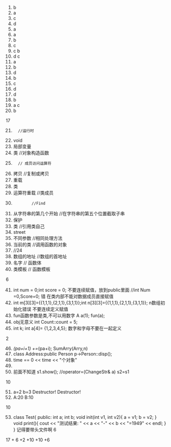 1. b
2. a 
3. c 
4. d
5. a 
6. a 
7. b
8. c 
9. c  b  
10. d c
11. a 
12. b 
13. d
14. b
15. c 
16. d
17. d 
18. b
19. a c
20. b 

17

21.       //运行时
22. void 
23. 局部变量 
24. 类    //对象构造函数
25.       // 成员访问运算符
26. 拷贝  //复制或拷贝
27. 重载 
28. 类 
29. 运算符重载   //类成员
30.             //Find
31. 从字符串的第几个开始  //在字符串的第五个位置截取子串 
32. 保护 
33. 类    //引用类自己
34. street 
35. 不同参数 //相同处理方法 
36. 当前的类 //调用函数的对象
37.    //24
38. 数组的地址  //数组的首地址 
39. 名字      // 函数体
40. 类模板    // 函数模板

6

41. int num = 0;int score = 0; 不要连续赋值，放到public里面
    //int Num =0,Score=0; 错 在类内部不能对数据成员直接赋值
42. int m[3][3]={{1,1,1},{2,1,1},{3,1,1}};int n[3][3]={{1,1,1},{2,1,1},{3,1,1}};
    n数组初始化错误 不要连续定义赋值
43. fun函数参数是类,不可以用数字
    A a(1); fun(a);
44. obj无意义
    int Count::count = 5;
45. int k; int a[4]= {1,2,3,4,5}; 数字和字母不要在一起定义

2

46. *(pa+i+1) +=*(pa+i);
    SumArry(Arry,n)
47. class Address:public Person
    p->Person::disp();
48. time == 0
    << time << "个对象" 
49.   
50.  前面不知道 s1.show();   //operator=(ChangeStr& a)   s2=s1

10

51.  a=2
     b=3
     Destructor!
     Destructor!
52.  A:20
     B:10

10

53.  class Test{
        public:
        int a;
        int b;
        void init(int v1, int v2){
            a = v1;
            b = v2;
        }
        void print(){
            cout << "测试结果: " << a << "-" << b << "=1949" << endl;
        }
    }
记得要带头文件啊
6

17 + 6 +2 +10 +10 +6